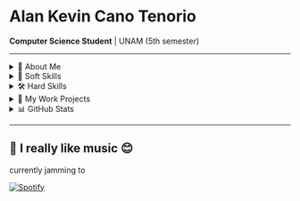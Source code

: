 # Alan Kevin Cano Tenorio  
**Computer Science Student** | UNAM (5th semester)  

---

<details>
<summary>📌 About Me</summary>

- 🎓 5th-semester Computer Science student at UNAM
- 📚 Taking courses in:
  - Excel (Basic).
  - Cybersecurity (beginners & Python applications).
  - Sql for database management.
  - AWS educate (Cloud Computing Fundamentals).
- 🎹 I'm learning Piano/Keyboard.
- 🌍 Intersted in upgrade everything.
- 🏆 Active member of the Student Commission (collaboration).

</details>

<details>
<summary>🌟 Soft Skills</summary>

- ✅ Responsible in personal and academic projects.
- 🤝 Kindness and comprehensive.
- 🔄 Adaptable and quick learner.
- 🧠 Analytical and mathematical thinking.
- 📅 Effective time management.
- 🏅 Perfectionist (attention to detail).
- 👥Team player and leader with collaborative spirit.
- 🔍 Proactive researcher (love exploring new topics).

</details>

<details>
<summary>🛠 Hard Skills</summary>

### 🛠 Technical Skills  

#### **Programming Languages**  
| Language       | Badge                                                                                          | Level        | Specialization                     |
|----------------|------------------------------------------------------------------------------------------------|--------------|------------------------------------|
| **Java**       | ![Java](https://img.shields.io/badge/Java-ED8B00?logo=openjdk&logoColor=white)                 | Intermediate | OOP, Algorithms                   |
| **JavaScript** | ![JavaScript](https://img.shields.io/badge/JavaScript-F7DF1E?logo=javascript&logoColor=black)  | Intermediate | Web Dev (React)                   |
| **Python**     | ![Python](https://img.shields.io/badge/Python-3776AB?logo=python&logoColor=white)              | Intermediate | Django/Flask, Data Analysis       |
| **C#**         | ![C#](https://img.shields.io/badge/C%23-239120?logo=c-sharp&logoColor=white)                   | Intermediate | Desktop Apps (.NET)               |
| **C++**        | ![C++](https://img.shields.io/badge/C++-00599C?logo=c%2B%2B&logoColor=white)                   | Intermediate | Data Structures                   |
| **Haskell**    | ![Haskell](https://img.shields.io/badge/Haskell-5D4F85?logo=haskell&logoColor=white)           | Basic        | Functional Programming            |
| **Prolog**     | ![Prolog](https://img.shields.io/badge/Prolog-000000?logo=prolog&logoColor=white)*             | Basic        | Logic Programming                 |
| **Assembly**   | ![Assembly](https://img.shields.io/badge/Assembly-000000?logo=assemblyscript&logoColor=white)* | Basic        | Low-level Algorithms              |

> *Note: Prolog/Assembly badges are custom (no official shield.io logo).  

#### **Frameworks & Libraries**  
| Technology | Badge                                                                                    | Use Case                     |
|------------|------------------------------------------------------------------------------------------|------------------------------|
| **Django** | ![Django](https://img.shields.io/badge/Django-092E20?logo=django&logoColor=white)        | Backend Development          |
| **React**  | ![React](https://img.shields.io/badge/React-61DAFB?logo=react&logoColor=black)           | Frontend Interfaces          |
| **.NET**   | ![.NET](https://img.shields.io/badge/.NET-512BD4?logo=.net&logoColor=white)              | Windows Applications         |
| **JavaFX** | ![JavaFX](https://img.shields.io/badge/JavaFX-FF0000?logo=javafx&logoColor=white)*       | Java GUIs                    |

> *JavaFX uses a custom badge (not official in shields.io).  

#### **Databases**  
| Database   | Badge                                                                                      | Experience                  |
|------------|--------------------------------------------------------------------------------------------|-----------------------------|
| **MySQL**  | ![MySQL](https://img.shields.io/badge/MySQL-4479A1?logo=mysql&logoColor=white)             | Database Design             |
| **MariaDB**| ![MariaDB](https://img.shields.io/badge/MariaDB-003545?logo=mariadb&logoColor=white)       | Lightweight Web Apps        |
| **SQLite** | ![SQLite](https://img.shields.io/badge/SQLite-003B57?logo=sqlite&logoColor=white)          | Embedded Systems            |

#### **Tools & Platforms**  
| Tool            | Badge                                                                                              | Usage                          |
|-----------------|----------------------------------------------------------------------------------------------------|--------------------------------|
| **VS Code**     | ![VS Code](https://img.shields.io/badge/VS_Code-007ACC?logo=visual-studio-code&logoColor=white)    | Primary Code Editor            |
| **Linux Terminal** | ![Linux](https://img.shields.io/badge/Linux-FCC624?logo=linux&logoColor=black)                  | Scripting & Development        |
| **Git/GitHub**  | ![Git](https://img.shields.io/badge/Git-F05032?logo=git&logoColor=white)                          | Version Control               |
| **LaTeX**       | ![LaTeX](https://img.shields.io/badge/LaTeX-008080?logo=latex&logoColor=white)                    | Academic Documentation        |
| **Notion**      | ![Notion](https://img.shields.io/badge/Notion-000000?logo=notion&logoColor=white)                 | Project Organization          |
| **Excel**       | ![Excel](https://img.shields.io/badge/Excel-217346?logo=microsoft-excel&logoColor=white)          | Data Analysis & Visualization |



#### **Build Systems**  
| Tool           | Badge                                                                                    | Use Case                     |
|----------------|------------------------------------------------------------------------------------------|------------------------------|
| **Maven**      | ![Maven](https://img.shields.io/badge/Apache_Maven-C71A36?logo=apache-maven&logoColor=white) | Java project management      |
| **Ant**        | ![Ant](https://img.shields.io/badge/Apache_Ant-A81C7D?logo=apache-ant&logoColor=white)      | Legacy Java builds           |
| **.NET CLI**   | ![.NET](https://img.shields.io/badge/.NET-512BD4?logo=.net&logoColor=white)                | C# project compilation       |

</details>

<details>
<summary>💼 My Work Projects</summary>

| Project | Skills Used | Description |
|---------|-------------|-------------|
| **[BudgetMate](https://github.com/aricc24/BudgetMate)** | Django, Python, MySQL, React, JavaScript | Sistema completo de gestión presupuestal |
| **Scientific Calculator** | Java, JavaFX, CSS | Calculadora con funciones avanzadas |
| **Todo-App** | Flask, Python, SQLite | Gestión de tareas con prioridades |

</details>

<details>
<summary>📊 GitHub Stats</summary>

![](https://github-readme-stats.vercel.app/api?username=AlanKevinCT&show_icons=true&theme=radical&hide_border=true)
![](https://github-readme-stats.vercel.app/api/top-langs/?username=AlanKevinCT&layout=compact&theme=radical&hide_border=true)

</details>

---

## 🎵 I really like music 😊  
currently jamming to  

[![Spotify](https://spotify-github-profile.kittinanx.com/api/view.svg?uid=3134iqgyq77hutemhdzodwqejcce&cover_image=true&theme=novatorem&bar_color=53b14f)](https://open.spotify.com/user/3134iqgyq77hutemhdzodwqejcce)
